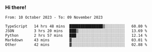 ### Hi there!

<!--START_SECTION:waka-->

```txt
From: 10 October 2023 - To: 09 November 2023

TypeScript   14 hrs 48 mins  ███████████████▒░░░░░░░░░   60.80 %
JSON         3 hrs 20 mins   ███▒░░░░░░░░░░░░░░░░░░░░░   13.69 %
Python       2 hrs 57 mins   ███░░░░░░░░░░░░░░░░░░░░░░   12.14 %
Markdown     43 mins         ▓░░░░░░░░░░░░░░░░░░░░░░░░   03.01 %
Other        42 mins         ▓░░░░░░░░░░░░░░░░░░░░░░░░   02.88 %
```

<!--END_SECTION:waka-->
